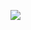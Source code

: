 ![]([https://github.com/ArthurJ01/Algo-visualiser/images/algo_visualiser](https://github.com/ArthurJ01/Algo-visualiser/blob/main/Images/Algorithm_Visualiser.gif))
